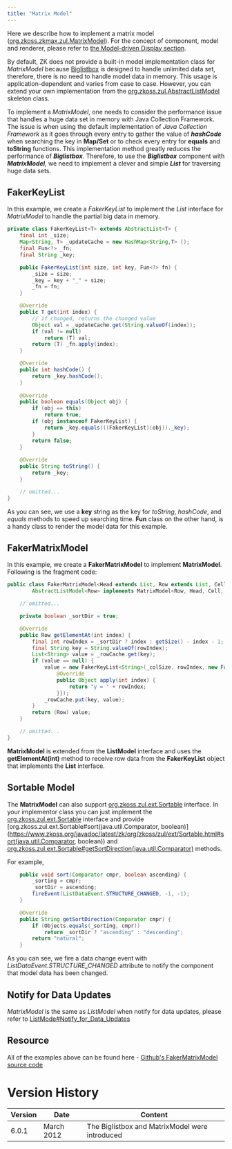 ```yaml
---
title: "Matrix Model"
---
```




Here we describe how to implement a matrix model
([org.zkoss.zkmax.zul.MatrixModel](https://www.zkoss.org/javadoc/latest/zk/org/zkoss/zkmax/zul/MatrixModel.html)).
For the concept of component, model and renderer, please refer to [the Model-driven Display section]({{site.baseurl}}/zk_dev_ref/mvc/list_model#Model-driven_Display).

By default, ZK does not provide a built-in model implementation class
for *MatrixModel* because [ Biglistbox]({{site.baseurl}}/zk_component_ref/biglistbox) is
designed to handle unlimited data set, therefore, there is no need to
handle model data in memory. This usage is application-dependent and
varies from case to case. However, you can extend your own
implementation from the
[org.zkoss.zul.AbstractListModel](https://www.zkoss.org/javadoc/latest/zk/org/zkoss/zul/AbstractListModel.html)
skeleton class.

To implement a *MatrixModel*, one needs to consider the performance
issue that handles a huge data set in memory with Java Collection
Framework. The issue is when using the default implementation of <i>Java
Collection Framework</i> as it goes through every entry to gather the
value of <b><i>hashCode</i></b> when searching the key in <b>Map/Set</b>
or to check every entry for <b>equals</b> and <b>toString</b> functions.
This implementation method greatly reduces the performance of
<i><b>Biglistbox</b></i>. Therefore, to use the <i><b>Biglistbox</b></i>
component with <b><i>MatrixModel</i></b>, we need to implement a clever
and simple <b><i>List</i></b> for traversing huge data sets.

## FakerKeyList

In this example, we create a *FakerKeyList* to implement the *List*
interface for *MatrixModel* to handle the partial big data in memory.

```java
private class FakerKeyList<T> extends AbstractList<T> {
    final int _size;
    Map<String, T> _updateCache = new HashMap<String,T> ();
    final Fun<?> _fn;
    final String _key;

    public FakerKeyList(int size, int key, Fun<?> fn) {
        _size = size;
        _key = key + "_" + size;
        _fn = fn;
    }

    @Override
    public T get(int index) {
        // if changed, returns the changed value
        Object val = _updateCache.get(String.valueOf(index));
        if (val != null)
            return (T) val;
        return (T) _fn.apply(index);
    }

    @Override
    public int hashCode() {
        return _key.hashCode();
    }
        
    @Override
    public boolean equals(Object obj) {
        if (obj == this)
            return true;
        if (obj instanceof FakerKeyList) {
            return _key.equals(((FakerKeyList)(obj))._key);
        }
        return false;
    }
    
    @Override
    public String toString() {
        return _key;
    }

    // omitted...
}
```

As you can see, we use a **key** string as the key for <i>toString</i>,
<i>hashCode</i>, and <i>equals</i> methods to speed up searching time.
**Fun** class on the other hand, is a handy class to render the model
data for this example.

## FakerMatrixModel

In this example, we create a <b>FakerMatrixModel</b> to implement
<b>MatrixModel</b>. Following is the fragment code:

```java
public class FakerMatrixModel<Head extends List, Row extends List, Cell, Header> extends
        AbstractListModel<Row> implements MatrixModel<Row, Head, Cell, Header>, Sortable {

    // omitted...

    private boolean _sortDir = true;

    @Override
    public Row getElementAt(int index) {
        final int rowIndex = _sortDir ? index : getSize() - index - 1; // handle the sorting
        final String key = String.valueOf(rowIndex);
        List<String> value = _rowCache.get(key);
        if (value == null) {
            value = new FakerKeyList<String>(_colSize, rowIndex, new Fun() {
                @Override
                public Object apply(int index) {
                    return "y = " + rowIndex;
                }});
            _rowCache.put(key, value);
        }
        return (Row) value;
    }

    // omitted...
}
```

<b>MatrixModel</b> is extended from the **ListModel** interface and uses
the **getElementAt(int)** method to receive row data from the
**FakerKeyList** object that implements the **List** interface.

## Sortable Model

The <b>MatrixModel</b> can also support
[org.zkoss.zul.ext.Sortable](https://www.zkoss.org/javadoc/latest/zk/org/zkoss/zul/ext/Sortable.html)
interface. In your implementor class you can just implement the
[org.zkoss.zul.ext.Sortable](https://www.zkoss.org/javadoc/latest/zk/org/zkoss/zul/ext/Sortable.html) interface
and provide
[org.zkoss.zul.ext.Sortable#sort(java.util.Comparator, boolean)](https://www.zkoss.org/javadoc/latest/zk/org/zkoss/zul/ext/Sortable.html#sort(java.util.Comparator, boolean))
and
[org.zkoss.zul.ext.Sortable#getSortDirection(java.util.Comparator)](https://www.zkoss.org/javadoc/latest/zk/org/zkoss/zul/ext/Sortable.html#getSortDirection(java.util.Comparator))
methods.

For example,

```java
    public void sort(Comparator cmpr, boolean ascending) {
        _sorting = cmpr;
        _sortDir = ascending;
        fireEvent(ListDataEvent.STRUCTURE_CHANGED, -1, -1);
    }

    @Override
    public String getSortDirection(Comparator cmpr) {
        if (Objects.equals(_sorting, cmpr))
            return _sortDir ? "ascending" : "descending";
        return "natural";
    }
```

As you can see, we fire a data change event with
*ListDataEvent.STRUCTURE_CHANGED* attribute to notify the component that
model data has been changed.

## Notify for Data Updates

*MatrixModel* is the same as *ListModel* when notify for data updates,
please refer to [ ListMode#Notify_for_Data_Updates]({{site.baseurl}}/zk_dev_ref/mvc/list_model#Notify_for_Data_Updates)

## Resource

All of the examples above can be found here - [Github's FakerMatrixModel source code](https://github.com/zkoss/zk/blob/master/zktest/src/org/zkoss/zktest/test2/big/FakerMatrixModel.java)

# Version History

| Version | Date       | Content                                        |
|---------|------------|------------------------------------------------|
| 6.0.1   | March 2012 | The Biglistbox and MatrixModel were introduced |
